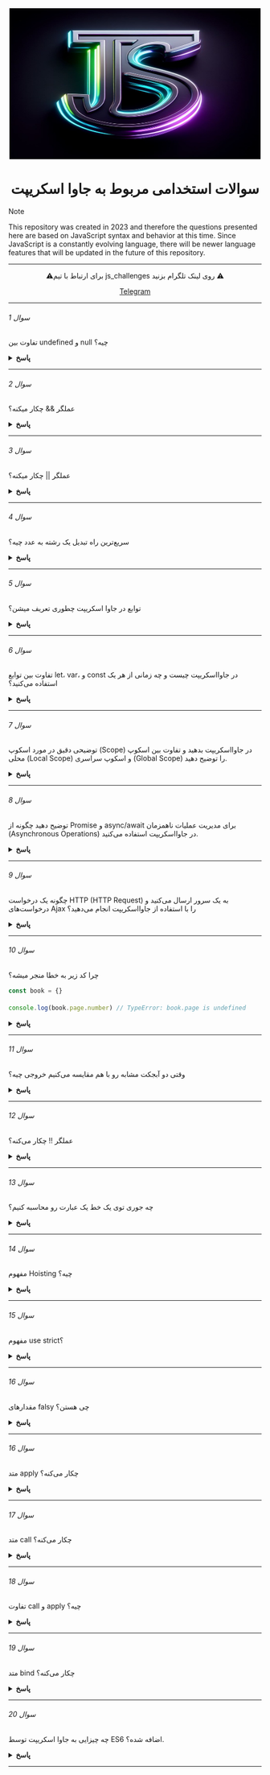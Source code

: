 <div align="center">
  <img height="300" width="500" src="/js_challenges.jpg">
  <h1> سوالات استخدامی مربوط به جاوا اسکریپت</h1>
</div>

> [!note]
> This repository was created in 2023 and therefore the questions presented here are based on JavaScript syntax and behavior at this time. Since JavaScript is a constantly evolving language, there will be newer language features that will be updated in the future of this repository.

---

<p align="center">⚠️برای ارتباط با تیم js_challenges روی لینک تلگرام بزنید ⚠️</p>

<p align="center">
  <a href="https://t.me/js_challenges">Telegram</a> 
</p>

---

###### سوال 1

تفاوت بین undefined و null چیه؟

<details><summary><b>پاسخ</b></summary>
<p>

قبل از اینکه درباره تفاوت‌های این دو صحبت کنیم، بهتره که بدونیم این دو جزو ۸ نوع داده‌ای هستن که توی جاوا اسکریپت وجود دارن:

```javascript
;[
	'null',
	'undefined',
	'string',
	'number',
	'boolean',
	'object',
	'symbol',
	'bigint',
]
```

همچنین این دو به اصطلاح falsy value هستن. یعنی مقدارهایی که وقتی اونها رو به Boolean تبدیل می‌کنیم، خروجی false هست:

```javascript
console.log(!!null) // false
console.log(!!undefined) // false

console.log(Boolean(null)) // false
console.log(Boolean(undefined)) // false
```

و اما تفاوت‌ها. از undefined شروع کنیم:

ویژگی‌های منحصر به فرد undefined:

undefined یک مقدار پیشفرض برای متغیرهایی هست که مقدار ندارن. یعنی موقع ساختن این متغیر بهش مقدار داده نشده
undefined یک خروجی پیشفرض هست برای تابعی که return نداره
وقتی یک پراپرتی (یا key) از یک آبجکت رو صدا بزنیم که وجود نداره، خروجی undefined هست

```javascript
let undefinedVar
function noReturn() {}

const alphabet = {
	a: 'ay',
	b: 'bee',
	c: 'si',
}

console.log(undefinedVar) // undefined
console.log(noReturn()) // undefined
console.log(alphabet.d) // undefined

console.log(typeof undefinedVar) // undefined
```

ویژگی‌های منحصر به فرد null:
در واقع null خودش یک مقدار هست. یک مقدار "پوچ" یا ‌‌"خالی" که می‌تونیم اون رو به متغیرها نسبت بدیم:

```javascript
let x = null

console.log(x) // null
console.log(typeof x) // object!
```

به این مقایسه‌ها دقت کنین:

```javascript
null == undefined // true
null === undefined // false
```

مقایسه اول true شد چون مقایسه این دو با == همیشه true هست. مقایسه دوم برای این false شد که توی سه مساوی (===) تبدیل نوع انجام نمی‌گیره. نوع یک ‌null برابر با آبجکت و نوع یک undefined همون undefined هست.

</p>
</details>

---

###### سوال 2

عملگر && چکار میکنه؟

<details><summary><b>پاسخ</b></summary>
<p>

عملگر && که AND منطقی گفته میشه بیشتر ماها با اون آشنایی داریم، اما شاید توضیح و کاربرد دقیقش رو ندونیم. دو یا چند عبارت رو درنظر بگیرید که ممکنه هر نوعی داشته باشن. مثلا رشته، عدد یا بولین. وقتی یک && بین دو یا چند عبارت قرار بگیره، بررسی می‌کنه که آیا همه‌ی این عبارت‌ها غیر false هستن یا نه و اگه هیچ کدوم از این مقادیر false نبودن، مقدار آخرین عبارت رو برمی‌گردونه. اما اگه یک کدوم از این عبارت‌ها falsy بودن، مقدار اولین عبارت falsy رو برمی‌گردونه. به بیان ساده‌تر:

‌AND منطقی مقدار اولین عبارت falsy رو برمی‌گردونه و اگه عبارتی falsy نبود، مقدار آخرین عبارت رو برمی‌گردونه.

مثال‌های زیر رو در نظر بگیرید:

```javascript
true && true && true // true
true && true && false // false
null && false && undefined // null

'Hans' && 'Alex' && 'Ali' // "Ali"
true && true && 'Ali' // "Ali"
```

خروجی خط ۱ و ۲ که واضح هستن. خروجی مثال سوم null شده. چون اولین عبارت falsy هست بین این عبارات. توی مثال چهارم و پنجم هیچ کدوم از عبارت‌ها falsy نیستن. پس مقدار آخرین عبارت که "Ali" هست برگردونده میشه.

</p>
</details>

---

###### سوال 3

عملگر || چکار میکنه؟

<details><summary><b>پاسخ</b></summary>
<p>
عملگر || یا ‌OR منطقی اگه بین دو یا چند عبارت با نوع‌های گوناگون قرار بگیره، دنبال اولین عبارتی می‌گرده که truthy هست:

```javascript
console.log(null || 'Oh you again!' || undefined) // Oh you again!
console.log(false || false || 'Yaaay!') // Yaaay!
```

</p>
</details>

---

###### سوال 4

سریع‌ترین راه تبدیل یک رشته به عدد چیه؟

<details><summary><b>پاسخ</b></summary>
<p>
راه‌های زیادی برای تبدیل یک رشته به یک عدد وجود داره. اما سریع‌ترین راه، استفاده از Unary plus (+) هست:

```javascript
console.log(+'29') // 29 (typeof number);
console.log(+'-29') // -29 (typeof number);
```

</p>
</details>

---

###### سوال 5

توابع در جاوا اسکریپت چطوری تعریف میشن؟

<details><summary><b>پاسخ</b></summary>
<p>
توابع در جاوااسکریپت با استفاده از کلمه کلیدی function تعریف می‌شوند. برای فراخوانی یک تابع از نام تابع به همراه پرانتز استفاده می‌شود. مثال:

```javascript
function myFunction() {
	console.log('Hello, World!')
}

myFunction() // فراخوانی تابع
```

</p>
</details>

---

###### سوال 6

تفاوت بین توابع let، var، و const در جاوااسکریپت چیست و چه زمانی از هر یک استفاده می‌کنید؟

<details><summary><b>پاسخ</b></summary>
<p>
توابع let، var، و const به عنوان متغیرها در جاوااسکریپت مورد استفاده قرار می‌گیرند. let و const متغیرهای محلی هستند که در اسکوپ بلوکی (Block Scope) قرار دارند. var در اسکوپ تابعی (Function Scope) قرار دارد. const برای تعریف متغیرهای ثابت استفاده می‌شود. متغیرهای let و var قابلیت تغییر مقدار دارند، اما const ثابت است و مقدارش نمی‌تواند تغییر کند.
</p>
</details>

---

###### سوال 7

توضیحی دقیق در مورد اسکوپ (Scope) در جاوااسکریپت بدهید و تفاوت بین اسکوپ محلی (Local Scope) و اسکوپ سراسری (Global Scope) را توضیح دهید.

<details><summary><b>پاسخ</b></summary>
<p>

اسکوپ در جاوااسکریپت به معنای دامنه دید متغیرها است. اسکوپ محلی (Local Scope) محدود به یک بلوک کد مانند یک تابع یا یک شرطی است. اسکوپ سراسری (Global Scope) در کل کد قرار دارد. متغیرهای تعریف شده در اسکوپ محلی فقط در آن اسکوپ قابل دسترسی هستند. متغیرهای تعریف شده در اسکوپ سراسری به همه بخش‌های کد دسترسی دارند.

</p>
</details>

---

###### سوال 8

توضیح دهید چگونه از Promise و async/await برای مدیریت عملیات ناهمزمان (Asynchronous Operations) در جاوااسکریپت استفاده می‌کنید.

<details><summary><b>پاسخ</b></summary>
<p>

Promise و async/await ابزارهایی برای مدیریت عملیات ناهمزمان در جاوااسکریپت هستند. Promise به شما اجازه می‌دهد عملیات ناهمزمان را مدیریت کرده و پس از انجام آنها وضعیت (resolved یا rejected) را اعلام کنید. async/await از اسکوپیک‌ها برای ساختاردهی کد ناهمزمان استفاده می‌کند و کد را بخواناتر و قابل فهم‌تر می‌کند.

</p>
</details>

---

###### سوال 9

چگونه یک درخواست HTTP (HTTP Request) به یک سرور ارسال می‌کنید و درخواست‌های Ajax را با استفاده از جاوااسکریپت انجام می‌دهید؟

<details><summary><b>پاسخ</b></summary>
<p>

برای ارسال یک درخواست HTTP به سرور در جاوااسکریپت می‌توانید از XMLHttpRequest یا fetch استفاده کنید. XMLHttpRequest ابزار سنتی برای ارسال درخواست‌های HTTP است، در حالی که fetch یک API جدیدتر و بهتر است که Promise محور است.

</p>
</details>

---

###### سوال 10

چرا کد زیر به خطا منجر میشه؟

```javascript
const book = {}

console.log(book.page.number) // TypeError: book.page is undefined
```

<details><summary><b>پاسخ</b></summary>
<p>
چون ما داریم از یک چیز undefined که page.book هست، یک پراپرتی دیگه رو فراخونی می‌کنیم. یعنی مثلا یک چیزی مثل این:

```javascript
<undefined value>.property;

```

مشخصه که یک مقدار undefined نمیتونه شامل یک پراپرتی یا هر چیز دیگه‌ای باشه.

</p>
</details>

---

###### سوال 11

وقتی دو آبجکت مشابه رو با هم مقایسه می‌کنیم خروجی چیه؟

<details><summary><b>پاسخ</b></summary>
<p>
کد زیر رو در نظر بگیرید:

```javascript
let alex = { hairs: true }
let john = { hairs: true }

console.log(alex == john) // false
```

خب اگه کد بالا رو اجرا کنیم خروجی false خواهد بود.

توی مقایسه‌ی دو آبجکت مشابه جواب همیشه false هست.

چرا 🤔 ؟ توی جاوا اسکریپت زمان مقایسه دو آبجکت با هم، رفرنس یا آدرس هر دو آبجکت توی حافظه مقایسه میشه، نه مقدار اونها. برای همین دو آبجکت ممکنه ظاهر یکسانی داشته باشن اما آدرس اونها توی حافظه با هم متفاوت هست.

چکار کنیم هنگام مقایسه دو آبجکت جواب true بگیریم؟ باید هر دو آبجکت به یک آدرس از حافظه اشاره کنن که با کد زیر امکان پذیر هست:

```javascript
let fruit1 = { name: 'potato' }
let fruit2 = fruit1

console.log(fruit2 === fruit1) // true
```

توی کد بالا و خط دوم وقتی که یک آبجکت رو برابر یک آبجکت دیگه قرار دادیم، در واقع آدرس حافظه متغیر fruit1 به متغیر fruit2 داده شد.

</p>
</details>

---

###### سوال 12

عملگر !! چکار می‌کنه؟

<details><summary><b>پاسخ</b></summary>
<p>

عملگر Double NOT یا !! وقتی پشت یک مقداری قرار بگیره، اون رو به بولین تبدیل می‌کنه:

```javascript
console.log(!!null) // false
console.log(!!undefined) // false
console.log(!!'') // false
console.log(!!0) // false
console.log(!!NaN) // false
console.log(!!' ') // true
console.log(!!{}) // true
console.log(!![]) // true
console.log(!!1) // true
```

</p>
</details>

---

###### سوال 13

چه جوری توی یک خط یک عبارت رو محاسبه کنیم؟

<details><summary><b>پاسخ</b></summary>
<p>
چند عمل ضرب و تقسیم و ... رو می‌تونیم با کاما جدا کنیم تا توی یک خط ارزیابی بشن و برای اینکه اون رو به یک متغیر نسبت بدیم همه رو توی یک پرانتز قرار میدیم. مثل چیزی که تو خط آخر نوشتیم:

```javascript
function addFive(num) {
	return num + 5
}

let x = 5

x = (x++, (x = addFive(x)), (x *= 2), (x -= 5), (x += 10))
```

توی خط آخر عبارت‌ها از سمت چپ به راست محاسبه میشن و نهایتا خروجی که عدد ۲۷ هست به متغیر x نسبت داده میشه.

</p>
</details>

---

###### سوال 14

مفهوم Hoisting چیه؟

<details><summary><b>پاسخ</b></summary>
<p>
معنای تحت‌الفظی کلمه Hoisting "بالا بردن" هست. توی جاوااسکریپت قبل از اینکه کدهای ما به شکل واقعی اجرا بشن، همه‌ی توابع و متغیرها به اول حوزه‌ی خودشون جابجا میشن. به همین دلیل هست که کد زیر بدون خطا کار می‌کنه:

```javascript
smile()

function smile() {
	return ':)'
}
```

اول تابع رو صدا زدیم و پایین‌تر خود تابع رو تعریف کردیم.

همونطور که گفتم متغیرها به اول حوزه‌ی خودشون جابجا میشن. یعنی اگه یک متغیر توی حوزه‌ی سراسری تعریف شده باشه، به بالاترین قسمت کد جابجا میشه و اگه یک متغیر توی حوزه‌ی محلی تعریف شده باشه، به اول حوزه‌ی خودش جابجا میشه.

نکته: قبل از اجرای کد و وقتی که Hoisting انجام میشه، متغیرها، بدون مقدار به اول حوزه‌ی خودشون میرن. کد زیر رو درنظر بگیرید:

```javascript
console.log(name)

var name = 'Serena'
```

کد بالا در واقع به شکل زیر در نظر گرفته میشه:

```javascript
var name

console.log(name)

name = 'Serena'
```

خب احتمالا باید بدونیم که خروجی console.log برابر با undefined هست. به این دلیل که متغیر name تعریف شده ولی مقدار دهی نشده.

نکته:‌ مثال بالا برای متغیرهایی بود که با var تعریف شدن. متغیرهایی که با let و const تعریف میشن هم شامل Hoisting میشن. اما عملکرد اونها با var متفاوت هست. وقتی متغیرها با let و const ساخته میشن، قبل از استفاده از اونها باید تعریف شده باشن. در غیر این صورت کد با خطا مواجه میشه:

```javascript
let me = 'know'
console.log(me) // know

console.log(puppy) // ReferenceError: Cannot access 'puppy' before initialization
let puppy = 30
```

</p>
</details>

---

###### سوال 15

مفهوم use strict؟

<details><summary><b>پاسخ</b></summary>
<p>

کلمه strict به معنی سخت‌گیرانه هست. وقتی توی جاوا اسکریپت از این دستور استفاده می‌کنیم برنامه‌ی وارد حالت سخت‌گیرانه میشه. به قول معروف Strict Mode. استفاده از این دستور باعث میشه تا کدهایی امن‌تر و با باگ‌های کمتری بنویسیم. یکی از سخت‌گیری‌هایی که اعمال میشه موقع استفاده از متغیرهایی هست که تعریف نشدن:

```javascript
'use strict'
x = 3.14 // ReferenceError: assignment to undeclared variable x
```

خب کد بالا با استفاده از use strict باعث بروز خطا میشه و میگه به متغیر x داریم مقدار می‌دیم درحالی که تعریف نشده. اما این کد بدون استفاده از use strict بدون مشکل اجرا میشه. خب برای اصلاح این کد باید اون رو به شکل زیر بنویسیم:

```javascript
'use strict'
var x = 3.14
```

عبارت use strict رو همیشه اول اسکریپت یا اول توابع می‌نویسیم:

```javascript
x = 3.14 // No error
myFunction()

function myFunction() {
	'use strict'
	y = 3.14 // ReferenceError: assignment to undeclared variable y
}
```

</p>
</details>

---

###### سوال 16

مقدارهای falsy چی هستن؟

<details><summary><b>پاسخ</b></summary>
<p>
به مقادیری گفته میشه که وقتی اونها رو به Boolean تبدیل می‌کنیم، به false تبدیل میشن. مقادیر زیر falsy هستن:

```javascript
const falsyValues = ['', 0, null, undefined, NaN, false]
```

</p>
</details>

---

###### سوال 16

متد apply چکار می‌کنه؟

<details><summary><b>پاسخ</b></summary>
<p>
با متد apply می‌تونیم یه کاری کنیم که this توی یک تابع به آبجکت دلخواه ما اشاره کنه.

همونطور که می‌دونیم آبجکت‌ها می‌تونن متد داشته باشن. مثل متد name توی آبجکت زیر:

```javascript
const person = {
	firstname: 'John',
	lastname: 'Doe',

	name() {
		console.log(`${this.firstname} ${this.lastname}`)
	},
}

person.name() // John Doe
```

خب در حالت عادی متد name متعلق به آبجکت person هست و this به این آبجکت اشاره می‌کنه. با استفاده از متد apply می‌تونیم یه کاری کنیم که this توی متد name به یک آبجکت دلخواه دیگه اشاره کنه. یعنی متد name رو بتونیم جاهای دیگه استفاده کنیم:

```javascript
const person = {
	firstname: 'John',
	lastname: 'Doe',

	name() {
		console.log(`${this.firstname} ${this.lastname}`)
	},
}

const person1 = {
	firstname: 'Jeff',
	lastname: 'Olson',
}

const person2 = {
	firstname: 'Maria',
	lastname: 'Debug',
}

person.name.apply(person1)
person.name.apply(person2)
```

و حالا بصورت زیر می‌تونیم ازش استفاده کنیم:

```javascript
const person1 = {
	firstname: 'John',
	lastname: 'Doe',
}

person.name.apply(person1, [3, 'Japan'])
```

‌آرگومان دوم متد apply یک آرایه هست. هر کدوم از آیتم‌های این آرایه به عنوان آرگومان‌های متد name در نظر گرفته میشه.

</p>
</details>

---

###### سوال 17

متد call چکار می‌کنه؟

<details><summary><b>پاسخ</b></summary>
<p>
با استفاده از متد call می‌تونیم از یک تابع جوری استفاده کنیم که مقدار this توی اون، به آبجکت دلخواه ما اشاره کنه:

```javascript
function add(first, second, third) {
	this.result = first + second + third
}

const item1 = { result: 0 }
const item2 = { result: 0 }
const item3 = { result: 0 }

add.call(item1, 3, 2, 1)
add.call(item2, 9, 3, 2)
add.call(item3, 6, 1, 3)

console.log(item1.result) // 6
console.log(item2.result) // 14
console.log(item3.result) // 10
```

گه تابع ما نیاز به آرگومان داشته باشه، اون رو بصورت جدا جدا پاس می‌دیم.

همونطور که دیدیم call و apply شبیه به هم هستن. اما یک تفاوت جزئی دارن که توی سوال بعدی با اون آشنا میشیم.

</p>
</details>

---

###### سوال 18

تفاوت call و apply چیه؟

<details><summary><b>پاسخ</b></summary>
<p>
خروجی متدهای call و apply یکی هستن و دقیقاً یک کار رو انجام میدن. تفاوت اونها توی نحوه‌ی استفاده از اونهاست. توی متد apply ما آرگومان‌ها رو با یک آرایه پاس می‌دادیم. اما توی call باید بصورت جدا جدا پاس بدیم. مثال سوال قبل رو در نظر بگیرید:

```javascript
add.call(item1, 3, 2, 1)
add.apply(item1, [3, 2, 1])
```

هر دو عبارت خروجی یکسانی دارن.

</p>
</details>

---

###### سوال 19

متد bind چکار می‌کنه؟

<details><summary><b>پاسخ</b></summary>
<p>
متد bind برای ساختن تابعی استفاده میشه که مقدار this معین و مشخصی داره. همونطور که می‌دونیم در حالت عادی توابع ما تا زمانی که اجرا نشن نمی‌تونیم مقدار this اونها رو تشخیص بدیم. اما شرایطی هست که ما می‌خوایم صراحتاً مشخص کنیم که this چه مقداری داشته باشه. اینجا چنین متدی به کار ما میاد.

متد bind به ما یک تابع رو برمی‌گردونه که وقتی اون رو صدا می‌زنیم، مقدار this توی اون تابع به آبجکت دلخواه ما اشاره می‌کنه. پس به این بستگی نداره که این تابع چطوری و کجا داره صدا زده میشه.

مثال زیر رو درنظر بگیرید:

```javascript
function hit() {
	this.count++
}
```

ینجا تا زمانی که تابع hit اجرا نشه، مقدار this توی خط ۲ رو نمی‌تونیم تشخیص بدیم. اما از متد bind به شکل زیر استفاده می‌کنیم تا this دلخواه خودمون رو مشخص کنیم:

```javascript
const jumps = { count: 0 }

const hitJumps = hit.bind(jumps)
```

ما اینجا گفتیم که آبجکت jumps رو در نظر بگیر برای this که توی hit داره استفاده میشه. خروجی bind که الان یک تابع هست، ریخته میشه توی متغیر hitJumps و با هر بار فراخونی اون، متد hit یک واحد به count توی آبجکت jumps اضافه می‌کنه:

```javascript
function hit() {
	this.count++
}

const jumps = { count: 0 }
const hitJumps = hit.bind(jumps)

hitJumps()
hitJumps()
hitJumps()

console.log(jumps.count) // 3
```

</p>
</details>

---

###### سوال 20

چه چیزایی به جاوا اسکریپت توسط ES6 اضافه شده؟.

<details><summary><b>پاسخ</b></summary>
<p>
۱۴ مورد زیر توسط ES6 به جاوا اسکریپت اضافه شده

[!note]
Arrow Functions
Classes
Template Strings یا Template Literals
Enhanced Object literals
Object Destructuring
Promises
Generators
Modules
Symbol
Proxies
Sets
پارامترهای پیشفرض توابع
عملگرهای Rest and Spread
Let و Const
 
 ---
 </p>
</details>

---